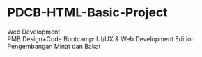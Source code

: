 # PDCB-HTML-Basic-Project
Web Development <br>
PMB Design+Code Bootcamp: UI/UX & Web Development Edition <br>
Pengembangan Minat dan Bakat
